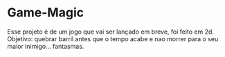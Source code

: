 # Game-Magic
Esse projeto é de um jogo que vai ser lançado em breve, foi feito em 2d.
Objetivo: quebrar barril antes que o tempo acabe e nao morrer para o seu maior inimigo... fantasmas. 
